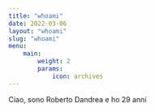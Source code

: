 ```yaml
---
title: "whoami"
date: 2022-03-06
layout: "whoami"
slug: "whoami"
menu:
    main:
        weight: 2
        params: 
            icon: archives 
---
```


Ciao, sono Roberto Dandrea e ho 29 anni
